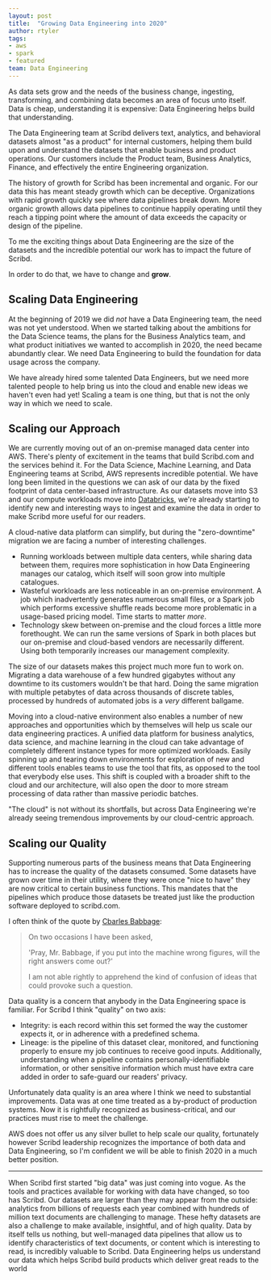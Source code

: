 ```yaml
---
layout: post
title:  "Growing Data Engineering into 2020"
author: rtyler
tags:
- aws
- spark
- featured
team: Data Engineering
---
```



As data sets grow and the needs of the business change, ingesting,
transforming, and combining data becomes an area of focus unto itself.
Data is cheap, understanding it is expensive: Data Engineering helps build that
understanding.

The Data Engineering team at Scribd delivers text, analytics, and behavioral
datasets almost "as a product" for internal customers, helping them build upon
and understand the datasets that enable business and product operations. Our
customers include the Product team, Business Analytics, Finance, and
effectively the entire Engineering organization.

The history of growth for Scribd has been incremental and organic. For our
data this has meant steady growth which can be deceptive. Organizations with
rapid growth quickly see where data pipelines break down. More organic growth
allows data pipelines to continue happily operating until they reach a tipping
point where the amount of data exceeds the capacity or design of the pipeline.

To me the exciting things about Data Engineering are the size of the datasets
and the incredible potential our work has to impact the future of Scribd.

In order to do that, we have to change and **grow**.

## Scaling Data Engineering

At the beginning of 2019 we did _not_ have a Data Engineering team, the need
was not yet understood. When we started talking about the ambitions for the
Data Science teams, the plans for the Business Analytics team, and what product
initiatives we wanted to accomplish in 2020, the need became abundantly clear. We need
Data Engineering to build the foundation for data usage across the company.

We have already hired some talented Data Engineers, but we need more talented
people to help bring us into the cloud and enable new ideas we haven't even had
yet! Scaling a team is one thing, but that is not the only way in which we need to scale.


## Scaling our Approach

We are currently moving out of an on-premise managed data center into AWS.
There's plenty of excitement in the teams that build Scribd.com and the
services behind it. For the Data Science, Machine Learning, and Data
Engineering teams at Scribd, AWS represents incredible potential. We have long
been limited in the questions we can ask of our data by the fixed footprint of
data center-based infrastructure. As our datasets move into S3 and our compute
workloads move into [Databricks](https://databricks.com), we're already starting to identify new and
interesting ways to ingest and examine the data in order to make Scribd more
useful for our readers.


A cloud-native data platform can simplify, but during the "zero-downtime"
migration we are facing a number of interesting challenges.

* Running workloads between multiple data centers, while sharing data between
  them, requires more sophistication in how Data Engineering manages our
  catalog, which itself will soon grow into multiple catalogues.
* Wasteful workloads are less noticeable in an on-premise environment. A job
  which inadvertently generates numerous small files, or a Spark job which
  performs excessive shuffle reads become more problematic in a usage-based
  pricing model. Time starts to matter _more_.
* Technology skew between on-premise and the cloud forces a little more
  forethought. We can run the same versions of Spark in both places but our
  on-premise and cloud-based vendors are necessarily different. Using both
  temporarily increases our management complexity.


The size of our datasets makes this project much more fun to work on. Migrating
a data warehouse of a few hundred gigabytes without any downtime to its
customers wouldn't be that hard. Doing the same migration with multiple
petabytes of data across thousands of discrete tables, processed by hundreds of
automated jobs is a _very_ different ballgame.


Moving into a cloud-native environment also enables a number of new approaches
and opportunities which by themselves will help us scale our data engineering
practices. A unified data platform for business analytics, data science, and
machine learning in the cloud can take advantage of completely different
instance types for more optimized workloads. Easily spinning up and tearing
down environments for exploration of new and different tools enables teams to
use the tool that fits, as opposed to the tool that everybody else uses. This
shift is coupled with a broader shift to the cloud and our architecture, will
also open the door to more stream processing of data rather than massive
periodic batches.


"The cloud" is not without its shortfalls, but across Data Engineering we're
already seeing tremendous improvements by our cloud-centric approach.


## Scaling our Quality

Supporting numerous parts of the business means that Data Engineering has to
increase the quality of the datasets consumed. Some datasets have grown over
time in their utility, where they were once "nice to have" they are now
critical to certain business functions. This mandates that the pipelines which
produce those datasets be treated just like the production software deployed to
scribd.com.

I often think of the quote by [Cbarles Babbage](https://en.wikipedia.org/wiki/Charles_Babbage):

> On two occasions I have been asked,
>
> 'Pray, Mr. Babbage, if you put into the
> machine wrong figures, will the right answers come out?'
>
> I am not able rightly to apprehend the kind of confusion of ideas that could
> provoke such a question.

Data quality is a concern that anybody in the Data Engineering space is
familiar. For Scribd I think "quality" on two axis:

* Integrity: is each record within this set formed the way the customer
  expects it, or in adherence with a predefined schema.
* Lineage: is the pipeline of this dataset clear, monitored, and functioning
  properly to ensure my job continues to receive good inputs. Additionally,
  understanding when a pipeline contains personally-identifiable information, or
  other sensitive information which must have extra care added in order to
  safe-guard our readers' privacy.

Unfortunately data quality is an area where I think we need to substantial
improvements. Data was at one time treated as a by-product of production
systems. Now it is rightfully recognized as business-critical, and our
practices must rise to meet the challenge.

AWS does not offer us any silver bullet to help scale our quality, fortunately
however Scribd leadership recognizes the importance of both data and Data
Engineering, so I'm confident we will be able to finish 2020 in a much better
position.


---

When Scribd first started "big data" was just coming into vogue. As
the tools and practices available for working with data have changed, so too
has Scribd. Our datasets are larger than they may appear from the outside:
analytics from billions of requests each year combined with hundreds of million
text documents are challenging to manage. These hefty datasets are also a challenge to make
available, insightful, and of high quality. Data by itself tells us
nothing, but well-managed data pipelines that allow us to identify characteristics
of text documents, or content which is interesting to read, is incredibly
valuable to Scribd. Data Engineering helps us understand our data which helps
Scribd build products which deliver great reads to the world

